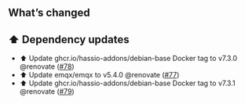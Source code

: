 ## What’s changed

## ⬆️ Dependency updates

- ⬆️ Update ghcr.io/hassio-addons/debian-base Docker tag to v7.3.0 @renovate ([#78](https://github.com/hassio-addons/addon-emqx/pull/78))
- ⬆️ Update emqx/emqx to v5.4.0 @renovate ([#77](https://github.com/hassio-addons/addon-emqx/pull/77))
- ⬆️ Update ghcr.io/hassio-addons/debian-base Docker tag to v7.3.1 @renovate ([#79](https://github.com/hassio-addons/addon-emqx/pull/79))
